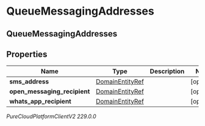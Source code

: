 # QueueMessagingAddresses

## QueueMessagingAddresses

## Properties

|Name | Type | Description | Notes|
|------------ | ------------- | ------------- | -------------|
| **sms_address** | [DomainEntityRef](DomainEntityRef) |  | [optional] |
| **open_messaging_recipient** | [DomainEntityRef](DomainEntityRef) |  | [optional] |
| **whats_app_recipient** | [DomainEntityRef](DomainEntityRef) |  | [optional] |



_PureCloudPlatformClientV2 229.0.0_
